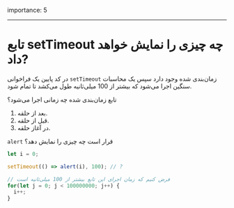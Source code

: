 importance: 5

---

# تابع setTimeout چه چیزی را نمایش خواهد داد?

در کد پایین یک فراخوانی `setTimeout` زمان‌بندی شده وجود دارد سپس یک محاسبات سنگین اجرا می‌شود که بیشتر از 100 میلی‌ثانیه طول می‌کشد تا تمام شود.

تابع زمان‌بندی شده چه زمانی اجرا می‌شود؟

1. بعد از حلقه.
2. قبل از حلقه.
3. در آغاز حلقه.


`alert` قرار است چه چیزی را نمایش دهد؟

```js
let i = 0;

setTimeout(() => alert(i), 100); // ?

// فرض کنیم که زمان اجرای این تابع بیشتر از 100 میلی‌ثانیه است
for(let j = 0; j < 100000000; j++) {
  i++; 
}
```
